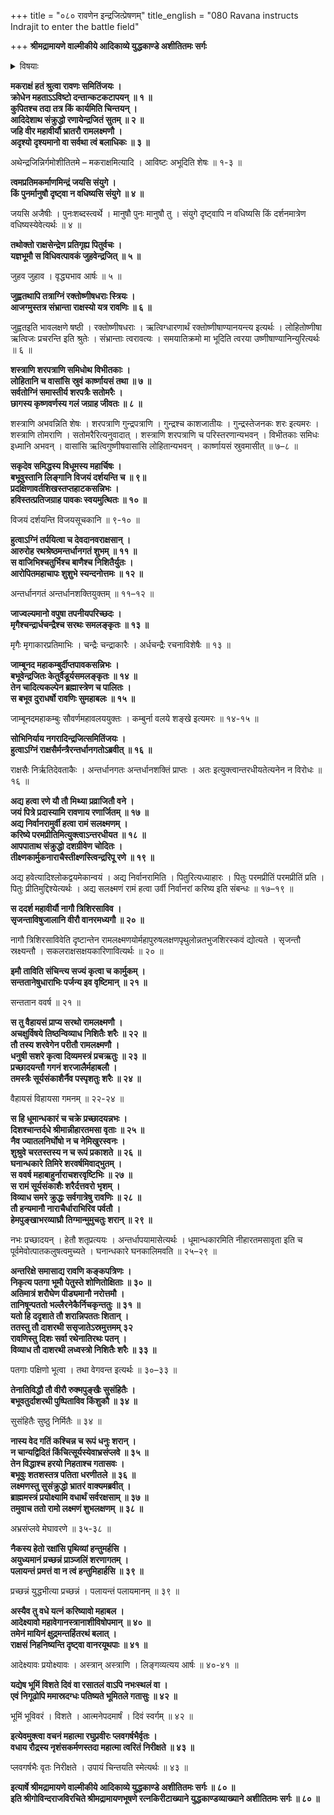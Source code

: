 +++
title = "०८० रावणेन इन्द्रजित्प्रेषणम्"
title_english = "080 Ravana instructs Indrajit to enter the battle field"

+++
**श्रीमद्रामायणे वाल्मीकीये आदिकाव्ये युद्धकाण्डे अशीतितमः सर्गः**


<details><summary>विषयाः</summary>

मकराक्षक्षयश्रवणविषण्णरावणचोदितेनेन्द्रजिता हुतभुजिहवनपूर्वकं सायुधरथा -रोहणेनान्तरिक्षेऽन्तर्हितेनसता रामादिषुशरवर्षणम् ॥ १ ॥ लक्ष्मणेन रामंप्रति ब्रह्मास्त्रप्रयोगेणसकलरक्षः कुलक्षपणप्रतिज्ञानपूर्वकमभ्यनुज्ञानयाचने रामेण सान्त्वनेनतंप्रतिषेधनपूर्वकं यत्रकुत्रगतस्यापितस्यवधप्रतिज्ञानपूर्वकमुपायपर्यालोचनम् ॥ २ ॥

</details>




**मकराक्षं हतं श्रुत्वा रावणः समितिंजयः ।  
क्रोधेन महताऽऽविष्टो दन्तान्कटकटापयन् ॥ १ ॥  
कुपितश्च तदा तत्र किं कार्यमिति चिन्तयन् ।  
आदिदेशाथ संक्रुद्धो रणायेन्द्रजितं सुतम् ॥ २ ॥  
जहि वीर महावीर्यौ भ्रातरौ रामलक्ष्मणौ ।  
अदृश्यो दृश्यमानो वा सर्वथा त्वं बलाधिकः ॥ ३ ॥**

अथेन्द्रजिन्निर्गमोशीतितमे – मकराक्षमित्यादि । आविष्टः अभूदिति शेषः ॥ १-३ ॥



**त्वमप्रतिमकर्माणमिन्द्रं जयसि संयुगे ।  
किं पुनर्मानुषौ दृष्ट्वा न वधिष्यसि संयुगे ॥ ४ ॥**

जयसि अजैषीः । पुनःशब्दस्त्वर्थे । मानुषौ पुनः मानुषौ तु । संयुगे दृष्ट्वापि न वधिष्यसि किं दर्शनमात्रेण वधिष्यस्येवेत्यर्थः ॥ ४ ॥



**तथोक्तो राक्षसेन्द्रेण प्रतिगृह्य पितुर्वचः ।  
यज्ञभूमौ स विधिवत्पावकं जुहवेन्द्रजित् ॥ ५ ॥**

जुहव जुहाव । वृद्ध्यभाव आर्षः ॥ ५ ॥



**जुह्वतथापि तत्राग्निं रक्तोष्णीषधराः स्त्रियः ।  
आजग्मुस्तत्र संभ्रान्ता राक्षस्यो यत्र रावणिः ॥ ६ ॥**

जुह्वतइति भावलक्षणे षष्ठी । रक्तोष्णीषधराः । ऋत्विग्धारणार्थं रक्तोष्णीषाण्यानयन्त्य इत्यर्थः । लोहितोष्णीषा ऋत्विजः प्रचरन्ति इति श्रुतेः । संभ्रान्ताः त्वरावत्यः । समयातिक्रमो मा भूदिति त्वरया उष्णीषाण्यानिन्युरित्यर्थः ॥ ६ ॥



**शस्त्राणि शरपत्राणि समिधोथ विभीतकाः ।  
लोहितानि च वासांसि स्रुवं कार्ष्णायसं तथा ॥ ७ ॥  
सर्वतोग्निं समास्तीर्य शरपत्रैः सतोमरैः ।  
छागस्य कृष्णवर्णस्य गलं जग्राह जीवतः ॥ ८ ॥**

शस्त्राणि अभवन्निति शेषः । शरपत्राणि गुन्द्रपत्राणि । गुन्द्रश्च काशजातीयः । गुन्द्रस्तेजनकः शरः इत्यमरः । शस्त्राणि तोमराणि । सतोमरैरित्यनुवादात् । शस्त्राणि शरपत्राणि च परिस्तरणान्यभवन् । विभीतकाः समिधः इध्मानि अभवन् । वासांसि ऋत्विगुष्णीषवासांसि लोहितान्यभवन् । कार्ष्णायसं स्रुवमासीत् ॥ ७–८ ॥



**सकृदेव समिद्धस्य विधूमस्य महार्चिषः ।  
बभूवुस्तानि लिङ्गानि विजयं दर्शयन्ति च ॥ ९॥  
प्रदक्षिणावर्तशिखस्तप्तहाटकसन्निभः ।  
हविस्तत्प्रतिजग्राह पावकः स्वयमुत्थितः ॥ १० ॥**

विजयं दर्शयन्ति विजयसूचकानि ॥ ९-१० ॥



**हुत्वाऽग्निं तर्पयित्वा च देवदानवराक्षसान् ।  
आरुरोह रथश्रेष्ठमन्तर्धानगतं शुभम् ॥ ११ ॥  
स वाजिभिश्चतुर्भिश्च बाणैश्च निशितैर्युतः ।  
आरोपितमहाचापः शुशुभे स्यन्दनोत्तमः ॥ १२ ॥**

अन्तर्धानगतं अन्तर्धानशक्तियुक्तम् ॥ ११–१२ ॥



**जाज्वल्यमानो वपुषा तपनीयपरिच्छदः ।  
मृगैश्चन्द्रार्धचन्द्रैश्च सरथः समलङ्कृतः ॥ १३ ॥**

मृगैः मृगाकारप्रतिमाभिः । चन्द्रैः चन्द्राकारैः । अर्धचन्द्रैः रचनाविशेषैः ॥ १३ ॥



**जाम्बूनद महाकम्बुर्दीप्तपावकसन्निभः ।  
बभूवेन्द्रजितः केतुर्वैडूर्यसमलङ्कृतः ॥ १४ ॥  
तेन चादित्यकल्पेन ब्रह्मास्त्रेण च पालितः ।  
स बभूव दुराधर्षो रावणिः सुमहाबलः ॥ १५ ॥**

जाम्बूनदमहाकम्बुः सौवर्णमहावलययुक्तः । कम्बुर्ना वलये शङ्खे इत्यमरः ॥ १४-१५ ॥



**सोभिनिर्याय नगरादिन्द्रजित्समितिंजयः ।  
हुत्वाऽग्निं राक्षसैर्मन्त्रैरन्तर्धानगतोऽब्रवीत् ॥ १६ ॥**

राक्षसैः निर्ऋतिदेवताकैः । अन्तर्धानगतः अन्तर्धानशक्तिं प्राप्तः । अतः इत्युक्त्वान्तरधीयतेत्यनेन न विरोधः ॥ १६ ॥



**अद्य हत्वा रणे यौ तौ मिथ्या प्रव्राजितौ वने ।  
जयं पित्रे प्रदास्यामि रावणाय रणार्जितम् ॥ १७ ॥  
अद्य निर्वानरामुर्वी हत्वा रामं सलक्ष्मणम् ।  
करिष्ये परमप्रीतिमित्युक्त्वाऽन्तरधीयत ॥ १८ ॥  
आपपाताथ संक्रुद्धो दशग्रीवेण चोदितः ।  
तीक्ष्णकार्मुकनाराचैस्तीक्ष्णस्त्विन्द्ररिपू रणे ॥ १९ ॥**

अद्य हवेत्यादिश्लोकद्वयमेकान्वयं । अद्य निर्वानरामिति । पितुरित्यध्याहारः । पितुः परमप्रीतिं परमप्रीतिं प्रति । पितुः प्रीतिमुद्दिश्येत्यर्थः । अद्य सलक्ष्मणं रामं हत्वा उर्वी निर्वानरां करिष्य इति संबन्धः ॥ १७–१९ ॥



**स ददर्श महावीर्यौ नागौ त्रिशिरसाविव ।  
सृजन्ताविषुजालानि वीरौ वानरमध्यगौ ॥ २० ॥**

नागौ त्रिशिरसाविवेति दृष्टान्तेन रामलक्ष्मणयोर्महापुरुषलक्षणपृथुलोन्नतभुजशिरस्कवं द्योत्यते । सृजन्तौ स्रक्ष्यन्तौ । सकलराक्षसक्षयकारिणावित्यर्थः ॥ २० ॥



**इमौ ताविति संचिन्त्य सज्यं कृत्वा च कार्मुकम् ।  
सन्ततानेषुधाराभिः पर्जन्य इव वृष्टिमान् ॥ २१ ॥**

सन्ततान ववर्ष ॥ २१ ॥



**स तु वैहायसं प्राप्य सरथो रामलक्ष्मणौ ।  
अचक्षुर्विषये तिष्ठन्विव्याध निशितैः शरैः ॥ २२ ॥  
तौ तस्य शरवेगेन परीतौ रामलक्ष्मणौ ।  
धनुषी सशरे कृत्वा दिव्यमस्त्रं प्रचऋतुः ॥ २३ ॥  
प्रच्छादयन्तौ गगनं शरजालैर्महाबलौ ।  
तमस्त्रैः सूर्यसंकाशैर्नैव पस्पृशतुः शरैः ॥ २४ ॥**

वैहायसं विहायसा गमनम् ॥ २२-२४ ॥



**स हि धूमान्धकारं च चक्रे प्रच्छादयन्नभः ।  
दिशश्चान्तर्दधे श्रीमान्नीहारतमसा वृताः ॥ २५ ॥  
नैव ज्यातलनिर्घोषो न च नेमिखुरस्वनः ।  
शुश्रुवे चरतस्तस्य न च रूपं प्रकाशते ॥ २६ ॥  
घनान्धकारे तिमिरे शरवर्षमिवाद्भुतम् ।  
स ववर्ष महाबाहुर्नाराचशरवृष्टिभिः ॥ २७ ॥  
स रामं सूर्यसंकाशैः शरैर्दत्तवरो भृशम् ।  
विव्याध समरे क्रुद्धः सर्वगात्रेषु रावणिः ॥ २८ ॥  
तौ हन्यमानौ नाराचैर्धाराभिरिव पर्वतौ ।  
हेमपुङ्खाभरव्याघ्रौ तिग्मान्मुमुचतुः शरान् ॥ २९ ॥**

नभः प्रच्छादयन् । हेतौ शतृप्रत्ययः । अन्तर्धापयामासेत्यर्थः । धूमान्धकारमिति नीहारतमसावृता इति च पूर्वमेवोत्पातकलुषत्वमुच्यते । घनान्धकारे घनकालिमवति ॥ २५–२९ ॥



**अन्तरिक्षे समासाद्य रावणि कङ्कपत्रिणः ।  
निकृत्य पतगा भूमौ पेतुस्ते शोणितोक्षिताः ॥ ३० ॥  
अतिमात्रं शरौघेण पीड्यमानौ नरोत्तमौ ।  
तानिषून्पततो भल्लैरनेकैर्निचकृन्ततुः ॥ ३१ ॥  
यतो हि ददृशाते तौ शरान्निपततः शितान् ।  
ततस्तु तौ दाशरथी ससृजातेऽस्रमुत्तमम् ३२  
रावणिस्तु दिशः सर्वा रथेनातिरथः पतन् ।  
विव्याध तौ दाशरथी लध्वस्त्रो निशितैः शरैः ॥ ३३ ॥**

पतगाः पक्षिणो भूत्वा । तथा वेगवन्त इत्यर्थः ॥ ३०–३३ ॥



**तेनातिविद्धौ तौ वीरौ रुक्मपुङ्खैः सुसंहितैः ।  
बभूवतुर्दाशरथी पुष्पिताविव किंशुकौ ॥ ३४ ॥**

सुसंहितैः सुष्ठु निर्मितैः ॥ ३४ ॥



**नास्य वेद गतिं कश्चिन्न च रूपं धनुः शरान् ।  
न चान्यद्विदितं किंचित्सूर्यस्येवाभ्रसंप्लवे ॥ ३५ ॥  
तेन विद्धाश्च हरयो निहताश्च गतासवः ।  
बभूवुः शतशस्तत्र पतिता धरणीतले ॥ ३६ ॥  
लक्ष्मणस्तु सुसंक्रुद्धो भ्रातरं वाक्यमब्रवीत् ।  
ब्राह्ममस्त्रं प्रयोक्ष्यामि वधार्थं सर्वरक्षसाम् ॥ ३७ ॥  
तमुवाच ततो रामो लक्ष्मणं शुभलक्षणम् ॥ ३८ ॥**

अभ्रसंप्लवे मेघावरणे ॥ ३५-३८ ॥



**नैकस्य हेतो रक्षांसि पृथिव्यां हन्तुमर्हसि ।  
अयुध्यमानं प्रच्छन्नं प्राञ्जलिं शरणागतम् ।  
पलायन्तं प्रमत्तं वा न त्वं हन्तुमिहार्हसि ॥ ३९ ॥**

प्रच्छन्नं युद्धभीत्या प्रच्छन्नं । पलायन्तं पलायमानम् ॥ ३९ ॥



**अस्यैव तु वधे यत्नं करिष्यावो महाबल ।  
आदेक्ष्यावो महावेगानस्त्रानाशीविषोपमान् ॥ ४० ॥  
तमेनं मायिनं क्षुद्रमन्तर्हितरथं बलात् ।  
राक्षसं निहनिष्यन्ति दृष्ट्वा वानरयूथपाः ॥ ४१ ॥**

आदेक्ष्यावः प्रयोक्ष्यावः । अस्त्रान् अस्त्राणि । लिङ्गव्यत्यय आर्षः ॥ ४०-४१ ॥



**यद्येष भूमिं विशते दिवं वा रसातलं वाऽपि नभःस्थलं वा ।  
एवं निगूढोपि ममास्रदग्धः पतिष्यते भूमितले गतासुः ॥ ४२ ॥**

भूमिं भूविवरं । विशते । आत्मनेपदमार्षं । दिवं स्वर्गम् ॥ ४२ ॥



**इत्येवमुक्त्वा वचनं महात्मा रघुप्रवीरः प्लवगर्षभैर्वृतः ।  
वधाय रौद्रस्य नृशंसकर्मणस्तदा महात्मा त्वरितं निरीक्षते ॥ ४३ ॥**

प्लवगर्षभैः वृतः निरीक्षते । उपायं चिन्तयति स्मेत्यर्थः ॥ ४३ ॥



**इत्यार्षे श्रीमद्रामायणे वाल्मीकीये आदिकाव्ये युद्धकाण्डे अशीतितमः सर्गः ॥ ८० ॥  
इति श्रीगोविन्दराजविरचिते श्रीमद्रामायणभूषणे रत्नकिरीटाख्याने युद्धकाण्डव्याख्याने अशीतितमः सर्गः ॥ ८० ॥**
